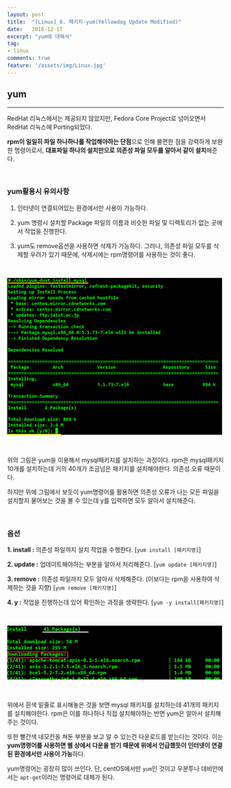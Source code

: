 ```yaml
---
layout: post
title:  "[Linux] 8. 패키지-yum(Yellowdog Update Modified)"
date:   2018-12-17
excerpt: "yum에 대해서"
tag:
- linux
comments: true
feature: '/assets/img/Linux.jpg'
---
```


## yum

---

RedHat 리눅스에서는 제공되지 않았지만, Fedora Core Project로 넘어오면서 RedHat 리눅스에 Porting되었다. 

**rpm이 일일히 파일 하나하나를 작업해야하는 단점**으로 인해 불편한 점을 강력하게 보완한 명령어로서, **대표파일 하나의 설치만으로 의존성 파일 모두를 알아서 같이 설치**해준다.

<br/>

### yum활용시 유의사항

1. 인터넷이 연결되어있는 환경에서만 사용이 가능하다.

2. yum 명령시 설치할 Package 파일의 이름과 비슷한 파일 및 디렉토리가 없는 곳에서 작업을 진행한다.

3. yum도 remove옵션을 사용하면 삭제가 가능하다. 그러나, 의존성 파일 모두를 삭제할 우려가 있기 때문에, 삭제시에는 rpm명령어를 사용하는 것이 좋다.

<br/>

![linux](/assets/img/yum1.png)

<br/>

위의 그림은 yum을 이용해서 mysql패키지를 설치하는 과정이다. rpm은 mysql패키지 10개를 설치하는데 거의 40개가 조금넘은 패키지를 설치해야한다. 의존성 오류 때문이다. 

하지만 위에 그림에서 보듯이 yum명령어를 활용하면 의존성 오류가 나는 모든 파일을 설치할지 물어보는 것을 볼 수 있는데 y를 입력하면 모두 알아서 설치해준다.

<br/>

### 옵션

**1. install  :** 의존성 파일까지 설치 작업을 수행한다. [`yum install [패키지명]`]

**2. update   :** 업데이트해야하는 부분을 알아서 처리해준다. [`yum update [패키지명]`]

**3. remove   :** 의존성 파일까지 모두 알아서 삭제해준다. (이보다는 rpm을 사용하여 삭제하는 것을 지향) [`yum remove [패키지명]`]

**4. y   :** 작업을 진행하는데 있어 확인하는 과정을 생략한다. [`yum -y install[패키지명]`]


<br/>

![linux](/assets/img/yum2.png)

<br/>

위에서 흰색 밑줄로 표시해놓은 것을 보면 mysql 패키지를 설치하는데 41개의 패키지를 설치해야한다. rpm은 이를 하나하나 직접 설치해야하는 반면 yum은 알아서 설치해주는 것이다.

또한 빨간색 네모칸을 쳐둔 부분을 보고 알 수 있는건 다운로드를 받는다는 것이다. 이는 **yum명령어를 사용하면 웹 상에서 다운을 받기 때문에 위에서 언급했듯이 인터넷이 연결된 환경에서만 사용이 가능**하다.

yum명령어는 굉장히 많이 쓰인다. 단, centOS에서만 `yum`인 것이고 우분투나 데비안에서는 `apt-get`이라는 명령어로 대체가 된다.

